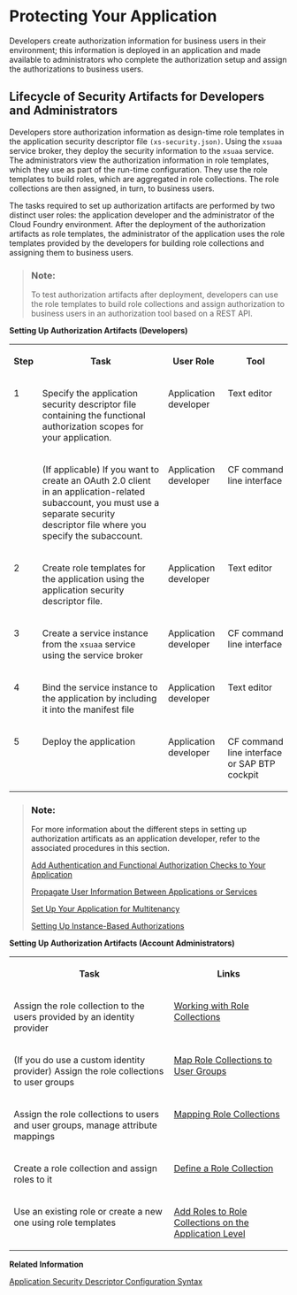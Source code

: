 <!-- loio7c5c565f37c946faa154909004331d57 -->

# Protecting Your Application

Developers create authorization information for business users in their environment; this information is deployed in an application and made available to administrators who complete the authorization setup and assign the authorizations to business users.



<a name="loio7c5c565f37c946faa154909004331d57__section_dnt_kjn_n4b"/>

## Lifecycle of Security Artifacts for Developers and Administrators

Developers store authorization information as design-time role templates in the application security descriptor file `(xs-security.json)`. Using the `xsuaa` service broker, they deploy the security information to the `xsuaa` service. The administrators view the authorization information in role templates, which they use as part of the run-time configuration. They use the role templates to build roles, which are aggregated in role collections. The role collections are then assigned, in turn, to business users.

The tasks required to set up authorization artifacts are performed by two distinct user roles: the application developer and the administrator of the Cloud Foundry environment. After the deployment of the authorization artifacts as role templates, the administrator of the application uses the role templates provided by the developers for building role collections and assigning them to business users.

> ### Note:  
> To test authorization artifacts after deployment, developers can use the role templates to build role collections and assign authorization to business users in an authorization tool based on a REST API.



**Setting Up Authorization Artifacts \(Developers\)**


<table>
<tr>
<th valign="top">

Step

</th>
<th valign="top">

Task

</th>
<th valign="top">

User Role

</th>
<th valign="top">

Tool

</th>
</tr>
<tr>
<td valign="top">

1

</td>
<td valign="top">

Specify the application security descriptor file containing the functional authorization scopes for your application.

</td>
<td valign="top">

Application developer

</td>
<td valign="top">

Text editor

</td>
</tr>
<tr>
<td valign="top">

 

</td>
<td valign="top">

\(If applicable\) If you want to create an OAuth 2.0 client in an application-related subaccount, you must use a separate security descriptor file where you specify the subaccount.

</td>
<td valign="top">

Application developer

</td>
<td valign="top">

CF command line interface

</td>
</tr>
<tr>
<td valign="top">

2

</td>
<td valign="top">

Create role templates for the application using the application security descriptor file.

</td>
<td valign="top">

Application developer

</td>
<td valign="top">

Text editor

</td>
</tr>
<tr>
<td valign="top">

3

</td>
<td valign="top">

Create a service instance from the `xsuaa` service using the service broker

</td>
<td valign="top">

Application developer

</td>
<td valign="top">

CF command line interface

</td>
</tr>
<tr>
<td valign="top">

4

</td>
<td valign="top">

Bind the service instance to the application by including it into the manifest file

</td>
<td valign="top">

Application developer

</td>
<td valign="top">

Text editor

</td>
</tr>
<tr>
<td valign="top">

5

</td>
<td valign="top">

Deploy the application

</td>
<td valign="top">

Application developer

</td>
<td valign="top">

CF command line interface or SAP BTP cockpit

</td>
</tr>
</table>

> ### Note:  
> For more information about the different steps in setting up authorization artificats as an application developer, refer to the associated procedures in this section.
> 
> [Add Authentication and Functional Authorization Checks to Your Application](add-authentication-and-functional-authorization-checks-to-your-application-0a69484.md)
> 
> [Propagate User Information Between Applications or Services](propagate-user-information-between-applications-or-services-7daed6d.md)
> 
> [Set Up Your Application for Multitenancy](set-up-your-application-for-multitenancy-6083d3c.md)
> 
> [Setting Up Instance-Based Authorizations](setting-up-instance-based-authorizations-519965c.md)

**Setting Up Authorization Artifacts \(Account Administrators\)**


<table>
<tr>
<th valign="top">

Task

</th>
<th valign="top">

Links

</th>
</tr>
<tr>
<td valign="top">

Assign the role collection to the users provided by an identity provider

</td>
<td valign="top">

[Working with Role Collections](../50-administration-and-ops/working-with-role-collections-393ea0b.md) 

</td>
</tr>
<tr>
<td valign="top">

\(If you do use a custom identity provider\) Assign the role collections to user groups

</td>
<td valign="top">

[Map Role Collections to User Groups](../50-administration-and-ops/map-role-collections-to-user-groups-51acfc8.md) 

</td>
</tr>
<tr>
<td valign="top">

Assign the role collections to users and user groups, manage attribute mappings

</td>
<td valign="top">

[Mapping Role Collections](../50-administration-and-ops/mapping-role-collections-9e1bf57.md) 

</td>
</tr>
<tr>
<td valign="top">

Create a role collection and assign roles to it

</td>
<td valign="top">

[Define a Role Collection](../50-administration-and-ops/define-a-role-collection-4b20383.md) 

</td>
</tr>
<tr>
<td valign="top">

Use an existing role or create a new one using role templates

</td>
<td valign="top">

[Add Roles to Role Collections on the Application Level](../50-administration-and-ops/add-roles-to-role-collections-on-the-application-level-7596a0b.md) 

</td>
</tr>
</table>

**Related Information**  


[Application Security Descriptor Configuration Syntax](application-security-descriptor-configuration-syntax-517895a.md "The syntax required to set the properties and values defined in the xs-security.json application security descriptor file.")

